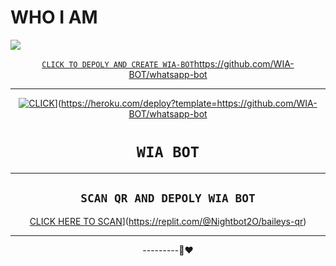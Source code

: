 # WHO I AM

<img
        src="https://i.imgur.com/Iag22tM.jpeg"
        />
    </a>
</p>
<div align="center">
  <p align="center">
  <a href="<img src="https://i.imgur.com/Iag22tM.jpeg
WhatsApp Bot












# ```CLICK TO DEPOLY AND CREATE WIA-BOT```https://github.com/WIA-BOT/whatsapp-bot




---------------------------------




[![CLICK](https://www.herokucdn.com/deploy/button.svg)](https://heroku.com/deploy?template=https://www.herokucdn.com/deploy/button.svg)](https://heroku.com/deploy?template=https://github.com/WIA-BOT/whatsapp-bot














# ```WIA BOT```



-------

## `SCAN QR AND DEPOLY WIA BOT`

[CLICK HERE TO SCAN](https://replit.com/badge/github/lyfe00011/whatsapp-bot)](https://replit.com/@Nightbot2O/baileys-qr)


----------




---------🙂❤️
